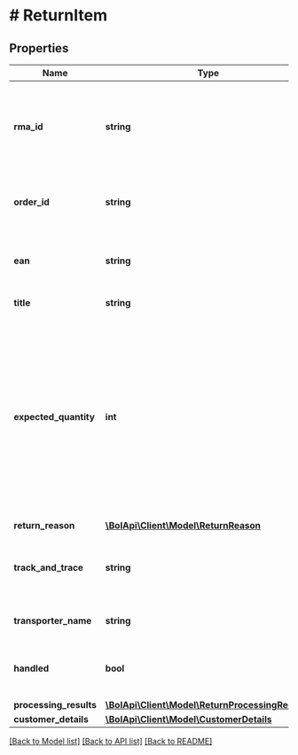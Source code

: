 # # ReturnItem

## Properties

Name | Type | Description | Notes
------------ | ------------- | ------------- | -------------
**rma_id** | **string** | The RMA (Return Merchandise Authorization) id that identifies this particular return. |
**order_id** | **string** | The id of the customer order this return item is in. |
**ean** | **string** | The EAN number associated with this product. |
**title** | **string** | The product title. |
**expected_quantity** | **int** | The quantity that is expected to be returned by the customer. Note: this can be greater than 1 in case the customer ordered a quantity greater than 1 of the same product in the same customer order. |
**return_reason** | [**\BolApi\Client\Model\ReturnReason**](ReturnReason.md) |  | [optional]
**track_and_trace** | **string** | The track and trace code that is associated with this transport. | [optional]
**transporter_name** | **string** | The name of the transporter. | [optional]
**handled** | **bool** | Indicates if this return item has been handled (by the retailer). |
**processing_results** | [**\BolApi\Client\Model\ReturnProcessingResult[]**](ReturnProcessingResult.md) |  |
**customer_details** | [**\BolApi\Client\Model\CustomerDetails**](CustomerDetails.md) |  |

[[Back to Model list]](../../README.md#models) [[Back to API list]](../../README.md#endpoints) [[Back to README]](../../README.md)
